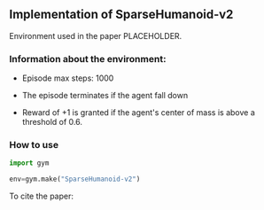 
## Implementation of __**SparseHumanoid-v2**__ 

Environment used in the paper PLACEHOLDER.

### Information about the environment:

* Episode max steps: 1000

* The episode terminates if the agent fall down 

* Reward of +1 is granted if the agent's center of mass is above a threshold of 0.6.


### How to use
```python
import gym

env=gym.make("SparseHumanoid-v2")
```


To cite the paper:
